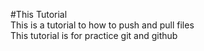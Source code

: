 #This Tutorial
<br>
This is a tutorial to how to push and pull files
<br>
This tutorial is for practice git and github
